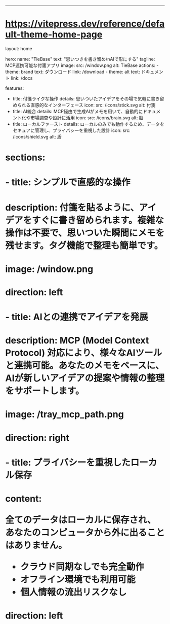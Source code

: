 ---
# https://vitepress.dev/reference/default-theme-home-page
layout: home

hero:
  name: "TieBase"
  text: "思いつきを書き留め\nAIで形にする"
  tagline: MCP連携可能な付箋アプリ
  image:
    src: /window.png
    alt: TieBase
  actions:
    - theme: brand
      text: ダウンロード
      link: /download
    - theme: alt
      text: ドキュメント
      link: /docs

features:
  - title: 付箋ライクな操作
    details: 思いついたアイデアをその場で気軽に書き留められる直感的なインターフェース
    icon:
      src: /icons/stick.svg
      alt: 付箋
  - title: AI統合
    details: MCP経由で生成AIがメモを用いて、自動的にドキュメント化や市場調査や設計に活用
    icon:
      src: /icons/brain.svg
      alt: 脳
  - title: ローカルファースト
    details: ローカルのみでも動作するため、データをセキュアに管理し、プライバシーを重視した設計
    icon:
      src: /icons/shield.svg
      alt: 盾

# sections:
#   - title: シンプルで直感的な操作
#     description: 付箋を貼るように、アイデアをすぐに書き留められます。複雑な操作は不要で、思いついた瞬間にメモを残せます。タグ機能で整理も簡単です。
#     image: /window.png
#     direction: left
#   - title: AIとの連携でアイデアを発展
#     description: MCP (Model Context Protocol) 対応により、様々なAIツールと連携可能。あなたのメモをベースに、AIが新しいアイデアの提案や情報の整理をサポートします。
#     image: /tray_mcp_path.png
#     direction: right
#   - title: プライバシーを重視したローカル保存
#     content: <p>全てのデータはローカルに保存され、あなたのコンピュータから外に出ることはありません。</p><ul><li>クラウド同期なしでも完全動作</li><li>オフライン環境でも利用可能</li><li>個人情報の流出リスクなし</li></ul>
#     direction: left

